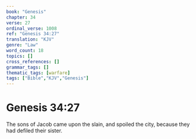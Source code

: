 ```yaml
---
book: "Genesis"
chapter: 34
verse: 27
ordinal_verse: 1008
ref: "Genesis 34:27"
translation: "KJV"
genre: "Law"
word_count: 18
topics: []
cross_references: []
grammar_tags: []
thematic_tags: [warfare]
tags: ["Bible","KJV","Genesis"]
---
```


# Genesis 34:27

The sons of Jacob came upon the slain, and spoiled the city, because they had defiled their sister.
